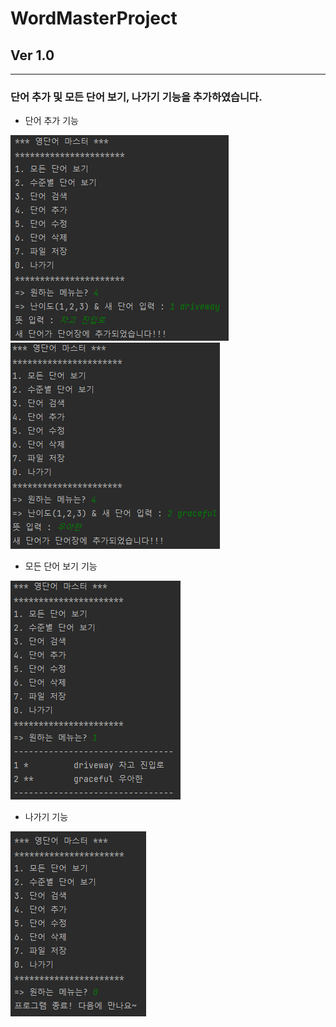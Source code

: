 # WordMasterProject
## Ver 1.0
* * *
### 단어 추가 및 모든 단어 보기, 나가기 기능을 추가하였습니다.
* 단어 추가 기능

![Alt text](images/AddWord.PNG)
![Alt text](images/AddWord1.PNG)
* 모든 단어 보기 기능

![Alt text](images/ListAll.PNG)
* 나가기 기능

![Alt.text](images/Exit.PNG)